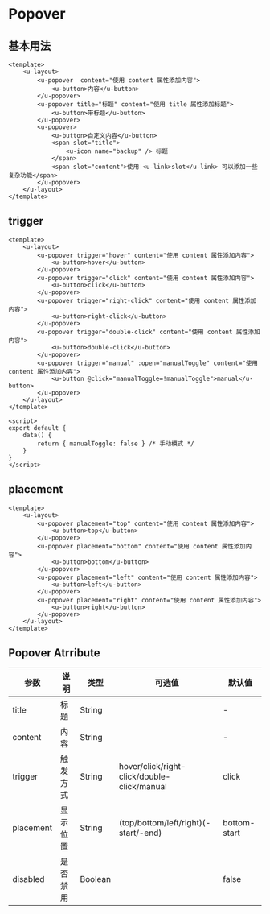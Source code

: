 # Popover

## 基本用法
```vue
<template>
    <u-layout>
        <u-popover  content="使用 content 属性添加内容">
            <u-button>内容</u-button>
        </u-popover>
        <u-popover title="标题" content="使用 title 属性添加标题">
            <u-button>带标题</u-button>
        </u-popover>
        <u-popover>
            <u-button>自定义内容</u-button>
            <span slot="title">
                <u-icon name="backup" /> 标题
            </span>
            <span slot="content">使用 <u-link>slot</u-link> 可以添加一些复杂功能</span>
        </u-popover>
    </u-layout>
</template>
```

## trigger
```vue
<template>
    <u-layout>
        <u-popover trigger="hover" content="使用 content 属性添加内容">
            <u-button>hover</u-button>
        </u-popover>
        <u-popover trigger="click" content="使用 content 属性添加内容">
            <u-button>click</u-button>
        </u-popover>
        <u-popover trigger="right-click" content="使用 content 属性添加内容">
            <u-button>right-click</u-button>
        </u-popover>
        <u-popover trigger="double-click" content="使用 content 属性添加内容">
            <u-button>double-click</u-button>
        </u-popover>
        <u-popover trigger="manual" :open="manualToggle" content="使用 content 属性添加内容">
            <u-button @click="manualToggle=!manualToggle">manual</u-button>
        </u-popover>
    </u-layout>
</template>

<script>
export default {
    data() {
        return { manualToggle: false } /* 手动模式 */
    }
}
</script>
```

## placement
```vue
<template>
    <u-layout>
        <u-popover placement="top" content="使用 content 属性添加内容">
            <u-button>top</u-button>
        </u-popover>
        <u-popover placement="bottom" content="使用 content 属性添加内容">
            <u-button>bottom</u-button>
        </u-popover>
        <u-popover placement="left" content="使用 content 属性添加内容">
            <u-button>left</u-button>
        </u-popover>
        <u-popover placement="right" content="使用 content 属性添加内容">
            <u-button>right</u-button>
        </u-popover>
    </u-layout>
</template>
```

## Popover Atrribute

参数 | 说明 | 类型 | 可选值 | 默认值
--- | --- | --- | --- | ---
title | 标题 | String |  | -
content | 内容 | String |  | -
trigger | 触发方式 | String | hover/click/right-click/double-click/manual | click
placement | 显示位置 | String | (top/bottom/left/right)(-start/-end) | bottom-start
disabled | 是否禁用 | Boolean |  | false
